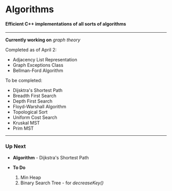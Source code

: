 # Algorithms
<h4>Efficient C++ implementations of all sorts of algorithms</h4>
<hr>
<p><strong>Currently working on</strong> <i>graph theory</i></p>
<p>Completed as of April 2:</p>
<ul>
<li>Adjacency List Representation</li>
<li>Graph Exceptions Class</li>
<li>Bellman-Ford Algorithm</li>
</ul>
<p>To be completed:</p>
<ul>
<li>Dijsktra's Shortest Path</li>
<li>Breadth First Search</li>
<li>Depth First Search</li>
<li>Floyd-Warshall Algorithm</li>
<li>Topological Sort</li>
<li>Uniform Cost Search</li>
<li>Kruskal MST</li>
<li>Prim MST</li>
</ul>
<hr>
<h3>Up Next</h3>
<ul>
<li><p><b>Algorithm</b> - Dijkstra's Shortest Path</p>
<li><p><b>To Do</b></p>
<ol>
<li>Min Heap</li>
<li>Binary Search Tree - for <i>decreaseKey()</i></li>
</ol>
</li>
</ul>
